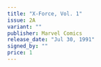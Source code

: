 ```yaml
---
title: "X-Force, Vol. 1"
issue: 2A
variant: ""
publisher: Marvel Comics
release_date: "Jul 30, 1991"
signed_by: ""
price: 1
---
```

